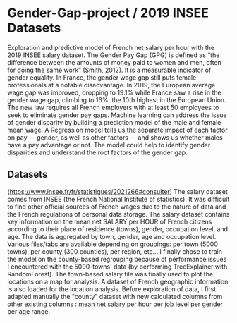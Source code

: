 # Gender-Gap-project / 2019 INSEE Datasets
Exploration and predictive model of French net salary per hour with the 2019 INSEE salary dataset.
The Gender Pay Gap (GPG) is defined as “the difference between the amounts of money paid to women and men, often for doing the same work” (Smith, 2012). It is a measurable indicator of gender equality. In France, the gender wage gap still puts female professionals at a notable disadvantage. In 2019, the European average wage gap was improved, dropping to 19.1% while France saw a rise in the gender wage gap, climbing to 16%, the 10th highest in the European Union. The new law requires all French employers with at least 50 employees to seek to eliminate gender pay gaps. Machine learning can address the issue of gender disparity by building a prediction model of the male and female mean wage. A Regression model tells us the separate impact of each factor on pay — gender, as well as other factors — and shows us whether males have a pay advantage or not. The model could help to identify gender disparities and understand the root factors of the gender gap.
## Datasets
(https://www.insee.fr/fr/statistiques/2021266#consulter)
The salary dataset comes from INSEE (the French National Institute of statistics). It was difficult to find other official sources of French wages due to the nature of data and the French regulations of personal data storage. 
The salary dataset contains key information on the mean net SALARY per HOUR of French citizens according to their place of residence (towns), gender, occupation level, and age. The data is aggregated by town, gender, age and occupation level. Various files/tabs are available depending on groupings: per town (5000 towns), per county (300 counties), per region, etc... 
I finally chose to train the model on the county-based regrouping because of performance issues I encountered with the 5000-towns' data (by performing TreeExplainer with RandomForest). 
The town-based salary file was finally used to plot the locations on a map for analysis.
A dataset of French geographic information is also loaded for the location analysis.
Before exploration of data, I first adapted manually the "county" dataset with new calculated columns from other existing columns : mean net salary per hour per job level per gender per age range.
